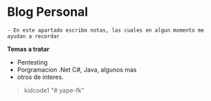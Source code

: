 # Blog Personal

~~~
- En este apartado escribo notas, las cuales en algun momento me ayudan a recordar 
~~~

**Temas  a tratar**
- Pentesting
- Porgramacion .Net C#, Java, algunos mas
- otros de interes.

> kidcode1
"# yape-fk" 
